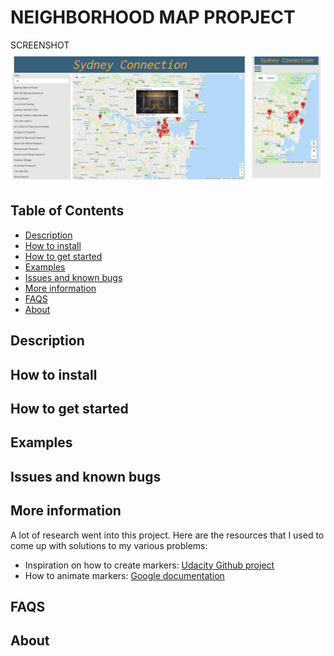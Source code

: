 # NEIGHBORHOOD MAP PROPJECT


SCREENSHOT
![Screenshot of a web app in desktop and mobile version](/static/images/screenshot.png?raw=true "The completed app")


## Table of Contents

* [Description](#description)
* [How to install](#how-to-install)
* [How to get started](#how-to-get-started)
* [Examples](#examples)
* [Issues and known bugs](#issues-and-known-bugs)
* [More information](#more-information)
* [FAQS](#faqs)
* [About](#about)


## Description



## How to install




## How to get started 



## Examples 




## Issues and known bugs 




## More information
A lot of research went into this project. Here are the resources that I used to come up with solutions to my various problems:
* Inspiration on how to create markers: [Udacity Github project](https://github.com/udacity/ud864)
* How to animate markers: [Google documentation](https://developers.google.com/maps/documentation/javascript/examples/marker-animations)



## FAQS




## About


